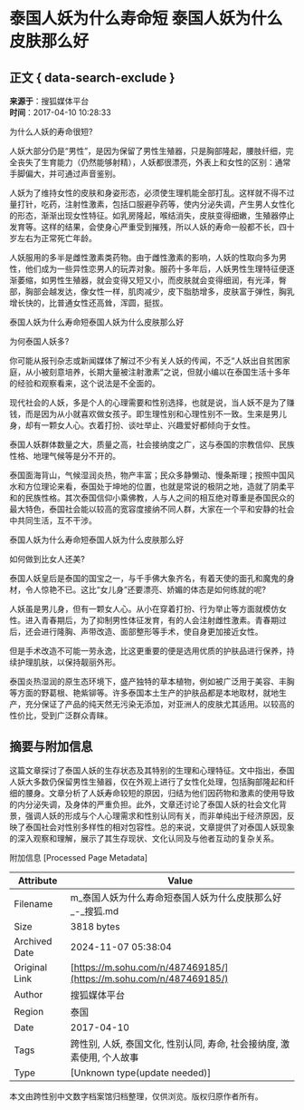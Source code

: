 # 泰国人妖为什么寿命短 泰国人妖为什么皮肤那么好

## 正文 { data-search-exclude }


**来源于**：搜狐媒体平台  
**时间**：2017-04-10 10:28:33  

为什么人妖的寿命很短?

人妖大部分仍是“男性”，是因为保留了男性生殖器，只是胸部隆起，腰肢纤细，完全丧失了生育能力（仍然能够射精），人妖都很漂亮，外表上和女性的区别：通常手脚偏大，并可通过声音鉴别。

人妖为了维持女性的皮肤和身姿形态，必须使生理机能全部打乱。这样就不得不过量打针，吃药，注射性激素，包括口服避孕药等，使内分泌失调，产生男人女性化的形态，渐渐出现女性特征。如乳房隆起，喉结消失，皮肤变得细嫩，生殖器停止发育等。这样的结果，会使身心严重受到摧残，所以人妖的寿命一般都不长，四十岁左右为正常死亡年龄。

人妖服用的多半是雌性激素类药物。由于雌性激素的影响，人妖的性取向多为男性，他们成为一些异性恋男人的玩弄对象。服药十多年后，人妖男性生理特征便逐渐萎缩，如男性生殖器，就会变得又短又小，而皮肤就会变得细润，有光泽，臀部，胸部会越发达，像女性一样，肌肉减少，皮下脂肪增多，皮肤富于弹性，胸乳增长快的，比普通女性还高耸，浑圆，挺拔。

泰国人妖为什么寿命短泰国人妖为什么皮肤那么好

为何泰国人妖多?

你可能从报刊杂志或新闻媒体了解过不少有关人妖的传闻，不乏“人妖出自贫困家庭，从小被刻意培养，长期大量被注射激素”之说，但就小编以在泰国生活十多年的经验和观察看来，这个说法是不全面的。

现代社会的人妖，多是个人的心理需要和性别选择，也就是说，当人妖不是为了赚钱，而是因为从小就喜欢做女孩子。即生理性别和心理性别不一致。生来是男儿身，却有一颗女人心。衣着打扮、谈吐举止、兴趣爱好都倾向于女性。

泰国人妖群体数量之大，质量之高，社会接纳度之广，这与泰国的宗教信仰、民族性格、地理气候等是分不开的。

泰国面海背山，气候湿润炎热，物产丰富；民众多静懒动、慢条斯理；按照中国风水和方位理论来看，泰国处于坤地的位置，也就是常说的极阴之地，造就了阴柔平和的民族性格。其次泰国信仰小乘佛教，人与人之间的相互绝对尊重是泰国民众的最大特色，泰国社会能以较高的宽容度接纳不同人群，大家在一个平和安静的社会中共同生活，互不干涉。

泰国人妖为什么寿命短泰国人妖为什么皮肤那么好

如何做到比女人还美?

泰国人妖皇后是泰国的国宝之一，与千手佛大象齐名，有着天使的面孔和魔鬼的身材，令人惊艳不已。这比“女儿身”还要漂亮、娇媚的体态是如何练就的呢?

人妖虽是男儿身，但有一颗女人心。从小在穿着打扮、行为举止等方面就模仿女性。进入青春期后，为了抑制男性体征发育，有的人会注射雌性激素。青春期过后，还会进行隆胸、声带改造、面部整形等手术，使自身更加接近女性。

但是手术改造不可能一劳永逸，比这更重要的便是选用优质的护肤品进行保养，持续护理肌肤，以保持靓丽外形。

泰国炎热湿润的原生态环境下，盛产独特的草本植物，例如被广泛用于美容、丰胸等方面的野葛根、艳紫铆等。许多泰国本土生产的护肤品都是本地取材，就地生产，充分保证了产品的纯天然无污染无添加，对亚洲人的皮肤尤其适用。以较高的性价比，受到广泛群众青睐。

## 摘要与附加信息

<!-- tcd_abstract -->
这篇文章探讨了泰国人妖的生存状态及其特别的生理和心理特征。文中指出，泰国人妖大多数仍保留男性生殖器，仅在外观上进行了女性化处理，包括胸部隆起和纤细的腰身。文章分析了人妖寿命较短的原因，归结为他们因药物和激素的使用导致的内分泌失调，及身体的严重负担。此外，文章还讨论了泰国人妖的社会文化背景，强调人妖的形成与个人心理需求和性别认同有关，而非单纯出于经济原因，反映了泰国社会对性别多样性的相对包容性。总的来说，文章提供了对泰国人妖现象的深入观察和理解，展示了其生存现状、文化认同及与他者互动的复杂关系。
<!-- tcd_abstract_end -->

附加信息 [Processed Page Metadata]

| Attribute       | Value                                  |
|-----------------|----------------------------------------|
| Filename        | m_泰国人妖为什么寿命短泰国人妖为什么皮肤那么好_-_搜狐.md                             |
| Size            | 3818 bytes                           |
| Archived Date   | 2024-11-07 05:38:04                             |
| Original Link   | [https://m.sohu.com/n/487469185/](https://m.sohu.com/n/487469185/)                       |
| Author          | 搜狐媒体平台                               |
| Region          | 泰国                               |
| Date            | 2017-04-10                                 |
| Tags            | 跨性别, 人妖, 泰国文化, 性别认同, 寿命, 社会接纳度, 激素使用, 个人故事                                 |
| Type            | [Unknown type(update needed)]                                 |
<!-- tcd_table_end -->

本文由跨性别中文数字档案馆归档整理，仅供浏览。版权归原作者所有。

